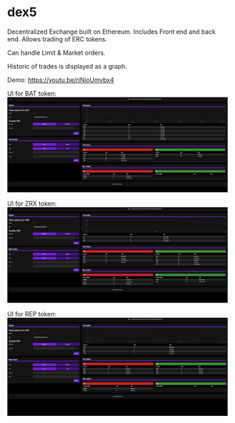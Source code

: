 # dex5
Decentralized Exchange built on Ethereum. Includes Front end and back end. Allows trading of ERC tokens.

Can handle Limit & Market orders.

Historic of trades is displayed as a graph.

Demo: https://youtu.be/riNioUmybx4

UI for BAT token:
![alt text](https://github.com/Medicyp/dex5/blob/master/Demo/UI%201.PNG)

UI for ZRX token:
![alt text](https://github.com/Medicyp/dex5/blob/master/Demo/UI%202.PNG)

UI for REP token:
![alt text](https://github.com/Medicyp/dex5/blob/master/Demo/UI%203.PNG)

